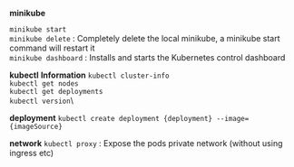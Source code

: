 **minikube**
 
 ```minikube start```\
 ```minikube delete``` : Completely delete the local minikube, a minikube start command will restart it\
 ```minikube dashboard``` : Installs and starts the Kubernetes control dashboard

**kubectl**
 **Information**
  ```kubectl cluster-info```\
  ```kubectl get nodes```\
  ```kubectl get deployments```\
  ```kubectl version```\
    
  **deployment**
  ```kubectl create deployment {deployment} --image={imageSource}```
  
  **network**
  ```kubectl proxy``` : Expose the pods private network (without using ingress etc)
  
